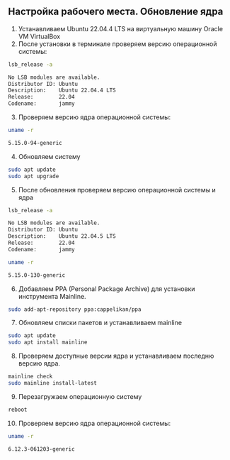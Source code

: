 ## Настройка рабочего места. Обновление ядра
1. Устанавливаем Ubuntu 22.04.4 LTS на виртуальную машину Oracle VM VirtualBox
2. После установки в терминале проверяем версию операционной системы:
```bash
lsb_release -a
```
```bash
No LSB modules are available.
Distributor ID: Ubuntu
Description:    Ubuntu 22.04.4 LTS
Release:        22.04
Codename:       jammy
```
3. Проверяем версию ядра операционной системы:
```bash
uname -r
```

```bash
5.15.0-94-generic
```
4. Обновляем систему
```bash
sudo apt update
sudo apt upgrade
```
5. После обновления проверяем версию операционной системы и ядра
```bash
lsb_release -a
```
```bash
No LSB modules are available.
Distributor ID: Ubuntu
Description:    Ubuntu 22.04.5 LTS
Release:        22.04
Codename:       jammy
```

```bash
uname -r
```

```bash
5.15.0-130-generic
```
6. Добавляем PPA (Personal Package Archive) для установки инструмента Mainline.
```bash
sudo add-apt-repository ppa:cappelikan/ppa
```
7. Обновляем списки пакетов и устанавливаем mainline
```bash
sudo apt update
sudo apt install mainline
```
8. Проверяем доступные версии ядра и устанавливаем последню версию ядра.
```bash
mainline check
sudo mainline install-latest
```
9. Перезагружаем операционную систему
```bash
reboot
```
10. Проверяем версию ядра операционной системы:
```bash
uname -r
```

```bash
6.12.3-061203-generic
```

